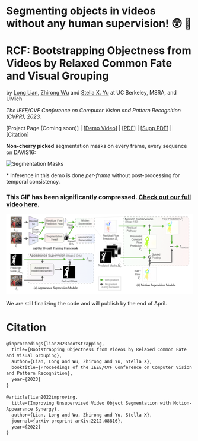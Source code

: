 # Segmenting objects in videos **without any human supervision**! 😲 🤯

# RCF: Bootstrapping Objectness from Videos by Relaxed Common Fate and Visual Grouping

by [Long Lian](https://tonylian.com/), [Zhirong Wu](https://scholar.google.com/citations?user=lH4zgcIAAAAJ&hl=en) and [Stella X. Yu](http://www1.icsi.berkeley.edu/~stellayu/) at UC Berkeley, MSRA, and UMich

<em>The IEEE/CVF Conference on Computer Vision and Pattern Recognition (CVPR), 2023.</em>

[Project Page (Coming soon)] | [[Demo Video](http://people.eecs.berkeley.edu/~longlian/RCF_video.html)] | [[PDF](http://people.eecs.berkeley.edu/~longlian/CVPR_2023_RCF.pdf)] | [[Supp PDF](http://people.eecs.berkeley.edu/~longlian/CVPR_2023_RCF_Supp.pdf)] | [[Citation](#citation)]

**Non-cherry picked** segmentation masks on every frame, every sequence on DAVIS16:

![Segmentation Masks](assets/output.gif)

\* Inference in this demo is done *per-frame* without post-processing for temporal consistency.

### **This GIF has been significantly compressed. [Check out our full video here.](http://people.eecs.berkeley.edu/~longlian/RCF_video.html)**

![Method Figure](assets/fig_heading.png)

We are still finalizing the code and will publish by the end of April.

# Citation
```
@inproceedings{lian2023bootstrapping,
  title={Bootstrapping Objectness from Videos by Relaxed Common Fate and Visual Grouping},
  author={Lian, Long and Wu, Zhirong and Yu, Stella X},
  booktitle={Proceedings of the IEEE/CVF Conference on Computer Vision and Pattern Recognition},
  year={2023}
}

@article{lian2022improving,
  title={Improving Unsupervised Video Object Segmentation with Motion-Appearance Synergy},
  author={Lian, Long and Wu, Zhirong and Yu, Stella X},
  journal={arXiv preprint arXiv:2212.08816},
  year={2022}
}
```
